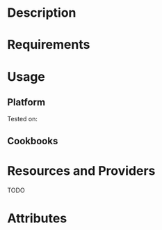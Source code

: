 Description
====

Requirements
====

Usage
====

     
Platform
----

Tested on:

Cookbooks
----


Resources and Providers
====

TODO

Attributes
====
